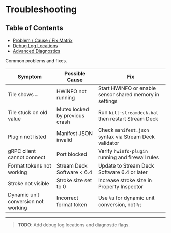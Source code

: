 # Troubleshooting
## Table of Contents
- [Problem / Cause / Fix Matrix](#problem--cause--fix-matrix)
- [Debug Log Locations](#debug-log-locations-todo)
- [Advanced Diagnostics](#advanced-diagnostics-todo)

Common problems and fixes.

| Symptom | Possible Cause | Fix |
| --- | --- | --- |
| Tile shows `—` | HWiNFO not running | Start HWiNFO or enable sensor shared memory in settings |
| Tile stuck on old value | Mutex locked by previous crash | Run `kill-streamdeck.bat` then restart Stream Deck |
| Plugin not listed | Manifest JSON invalid | Check `manifest.json` syntax via Stream Deck validator |
| gRPC client cannot connect | Port blocked | Verify `hwinfo-plugin` running and firewall rules |
| Format tokens not working | Stream Deck Software < 6.4 | Update to Stream Deck Software 6.4 or later |
| Stroke not visible | Stroke size set to 0 | Increase stroke size in Property Inspector |
| Dynamic unit conversion not working | Incorrect format token | Use `%u` for dynamic unit conversion, not `%t` |

---

> **TODO**: Add debug log locations and diagnostic flags.
